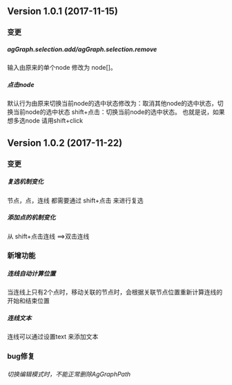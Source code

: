 ## Version 1.0.1 (2017-11-15)

### 变更

##### agGraph.selection.add/agGraph.selection.remove
输入由原来的单个node 修改为 node[]。
##### 点击node
默认行为由原来切换当前node的选中状态修改为：取消其他node的选中状态，切换当前node的选中状态
shift+点击：切换当前node的选中状态。
也就是说，如果想多选node 请用shift+click


## Version 1.0.2 (2017-11-22)

### 变更

##### 复选机制变化
节点，点，连线 都需要通过 shift+点击 来进行复选
##### 添加点的机制变化
从 shift+点击连线 ==>双击连线

### 新增功能

##### 连线自动计算位置
当连线上只有2个点时，移动关联的节点时，会根据关联节点位置重新计算连线的开始和结束位置
##### 连线文本
连线可以通过设置text 来添加文本

### bug修复

###### 切换编辑模式时，不能正常删除AgGraphPath
